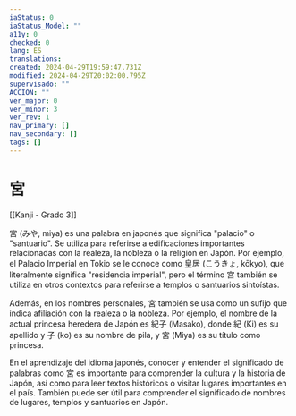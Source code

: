 ```yaml
---
iaStatus: 0
iaStatus_Model: ""
a11y: 0
checked: 0
lang: ES
translations: 
created: 2024-04-29T19:59:47.731Z
modified: 2024-04-29T20:02:00.795Z
supervisado: ""
ACCION: ""
ver_major: 0
ver_minor: 3
ver_rev: 1
nav_primary: []
nav_secondary: []
tags: []
---
```

# 宮

[[Kanji - Grado 3]]

宮 (みや, miya) es una palabra en japonés que significa "palacio" o "santuario". Se utiliza para referirse a edificaciones importantes relacionadas con la realeza, la nobleza o la religión en Japón. Por ejemplo, el Palacio Imperial en Tokio se le conoce como 皇居 (こうきょ, kōkyo), que literalmente significa "residencia imperial", pero el término 宮 también se utiliza en otros contextos para referirse a templos o santuarios sintoístas.

Además, en los nombres personales, 宮 también se usa como un sufijo que indica afiliación con la realeza o la nobleza. Por ejemplo, el nombre de la actual princesa heredera de Japón es 紀子 (Masako), donde 紀 (Ki) es su apellido y 子 (ko) es su nombre de pila, y 宮 (Miya) es su título como princesa.

En el aprendizaje del idioma japonés, conocer y entender el significado de palabras como 宮 es importante para comprender la cultura y la historia de Japón, así como para leer textos históricos o visitar lugares importantes en el país. También puede ser útil para comprender el significado de nombres de lugares, templos y santuarios en Japón.
